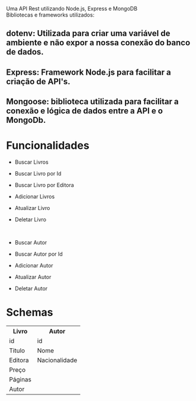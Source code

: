 Uma API Rest utilizando Node.js, Express e MongoDB <br>
Bibliotecas e frameworks utilizados: <br>
<h2>dotenv: Utilizada para criar uma variável de ambiente e não expor a nossa conexão do banco de dados. <br> </h2>
<h2>Express: Framework Node.js para facilitar a criação de API's. <br></h2>
<h2>Mongoose: biblioteca utilizada para facilitar a conexão e lógica de dados entre a API e o MongoDb. <br> </h2>

<h1>Funcionalidades</h1>

<ul>
  <li>
    <p>Buscar Livros</p>
  </li>
  <li>
    <p>Buscar Livro por Id</p>
  </li>
  <li>
    <p>Buscar Livro por Editora</p>
  </li>
  <li>
    <p>Adicionar Livros</p>
  </li>
  <li>
    <p>Atualizar Livro</p>
  </li>
  <li>
    <p>Deletar Livro</p>
  </li>
  <br>
  <li>
    <p>Buscar Autor</p>
  </li>
  <li>
    <p>Buscar Autor por Id</p>
  </li>
  <li>
    <p>Adicionar Autor</p>
  </li>
  <li>
    <p>Atualizar Autor</p>
  </li>
  <li>
    <p>Deletar Autor</p>
  </li>
</ul>

<h1>Schemas</h1>
<table>
  <tr>
    <th>Livro</th>
    <th>Autor</th>
  </tr>
  <tr>
    <td>id</td>
    <td>id</td>
  </tr>
  <tr>
    <td>Titulo</td>
    <td>Nome</td>
  </tr>
  <tr>
    <td>Editora</td>
    <td>Nacionalidade</td>
  </tr>
  <tr>
    <td>Preço</td>
  </tr>
  <tr>
    <td>Páginas</td>
  </tr>
  <tr>
    <td>Autor</td>
  </tr>
</table>

